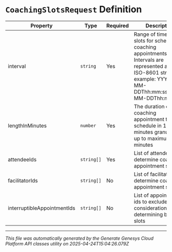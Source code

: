 # `CoachingSlotsRequest` Definition

| Property | Type | Required | Description |
|----------|------|----------|-------------|
| interval | `string` | Yes | Range of time to get slots for scheduling coaching appointments. Intervals are represented as an ISO-8601 string. For example: YYYY-MM-DDThh:mm:ss/YYYY-MM-DDThh:mm:ss |
| lengthInMinutes | `number` | Yes | The duration of coaching appointment to schedule in 15 minutes granularity up to maximum of 60 minutes |
| attendeeIds | `string[]` | Yes | List of attendees to determine coaching appointment slots |
| facilitatorIds | `string[]` | No | List of facilitators to determine coaching appointment slots |
| interruptibleAppointmentIds | `string[]` | No | List of appointment ids to exclude from consideration when determining blocked slots |

---

*This file was automatically generated by the Generate Genesys Cloud Platform API classes utility on 2025-04-24T15:04:26.079Z*